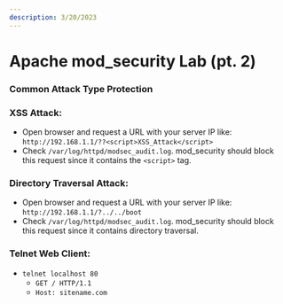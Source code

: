```yaml
---
description: 3/20/2023
---
```


# Apache mod\_security Lab (pt. 2)

### Common Attack Type Protection

### XSS Attack:

* Open browser and request a URL with your server IP like: `http://192.168.1.1/??<script>XSS_Attack</script>`
* Check `/var/log/httpd/modsec_audit.log`. mod\_security should block this request since it contains the `<script>` tag.

### Directory Traversal Attack:

* Open browser and request a URL with your server IP like: `http://192.168.1.1/?../../boot`
* Check `/var/log/httpd/modsec_audit.log`. mod\_security should block this request since it contains directory traversal.

### Telnet Web Client:

* `telnet localhost 80`
  * `GET / HTTP/1.1`
  * `Host: sitename.com`

